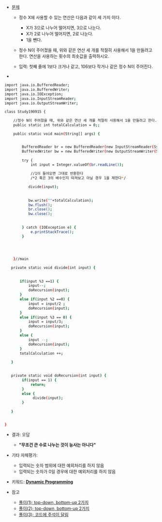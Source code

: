 - [문제](https://www.acmicpc.net/problem/1463)
  - 정수 X에 사용할 수 있는 연산은 다음과 같이 세 가지 이다.
      - X가 3으로 나누어 떨어지면, 3으로 나눈다.
      - X가 2로 나누어 떨어지면, 2로 나눈다.
      - 1을 뺀다.
  - 정수 N이 주어졌을 때, 위와 같은 연산 세 개를 적절히 사용해서 1을 만들려고 한다. 연산을 사용하는 횟수의 최솟값을 출력하시오.

  - 입력: 첫째 줄에 1보다 크거나 같고, 106보다 작거나 같은 정수 N이 주어진다.


- 
```sh
import java.io.BufferedReader;
import java.io.BufferedWriter;
import java.io.IOException;
import java.io.InputStreamReader;
import java.io.OutputStreamWriter;

class Study190915 {

    //정수 N이 주어졌을 때, 위와 같은 연산 세 개를 적절히 사용해서 1을 만들려고 한다. 연산을 사용하는 횟수의 최솟값을 출력하시오.
    public static int totalCalculation = 0;;

    public static void main(String[] args) {


        BufferedReader br = new BufferedReader(new InputStreamReader(System.in));
        BufferedWriter bw = new BufferedWriter(new OutputStreamWriter(System.out));
        
        try {
            int input = Integer.valueOf(br.readLine());

            //1이 들어오면 그대로 반환한다
            /*2 혹은 3의 배수인지 따져보고 아닐 경우 1을 제한다*/

           divide(input);
        
 
           bw.write(""+totalCalculation);
           bw.flush();
           br.close();
           bw.close();
          
           
        } catch (IOException e) {
            e.printStackTrace();
        }
        
        
		
      
    }//main

   private static void divide(int input) {
      
	   
	   if(input %3 ==1) {
		   input--;
		   doRecursion(input);
	   }
	   else if(input %2 ==0) {
		   input = input/2 ; 
		   doRecursion(input);
	   }
	   else if(input %3 == 0) {
		   input = input/3;  
		   doRecursion(input);
	   } 
	   else {
		   input --;
		   doRecursion(input);
	   }
	   totalCalculation ++;
	   
   }

   
   private static void doRecursion(int input) {
	    if(input == 1) {
	    	return;
	    }
	    else {
	         divide(input);
	    }
	   
   }


}
```

- 결과: 오답
  - **"무조건 큰 수로 나누는 것이 능사는 아니다"**
- 기타 자체평가: 
  - 입력되는 숫자 범위에 대한 예외처리를 하지 않음 
  - 입력되는 숫자가 0일 경우에 대한 예외처리를 하지 않음 
  
- 키워드: [**Dynamic Programming**](https://github.com/luna-young/LearnAlgorithm/blob/master/이론/동적%20프로그래밍(다이내믹%20프로그래밍).md)

- 참고
  - [풀이(1); top-down, bottom-up 2가지](https://m.blog.naver.com/PostView.nhn?blogId=occidere&logNo=220787315353&proxyReferer=https%3A%2F%2Fwww.google.com%2F)
  - [풀이(2); top-down, bottom-up 2가지](https://developer-mac.tistory.com/65)
  - [풀이(3); 코드에 주석이 달림](https://zorba91.tistory.com/67)
